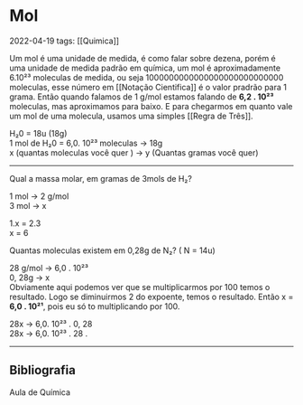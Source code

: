 # Mol
2022-04-19
tags:  [[Quimica]]

Um mol é uma unidade de medida, é como falar sobre dezena, porém é uma unidade de medida padrão em química, um mol é aproximadamente 6.10²³ moleculas de medida, ou seja 1000000000000000000000000000 moleculas, esse número em [[Notação Cientifica]]  é o valor pradrão para 1 grama. Então quando falamos de 1 g/mol estamos falando de **6,2 . 10²³** moleculas, mas aproximamos para baixo. E para chegarmos em quanto vale um mol de uma molecula, usamos uma simples [[Regra de Três]].

H₂0 = 18u (18g)  
1 mol de H₂0 = 6,0. 10²³ moleculas → 18g  
x (quantas moleculas você quer ) → y (Quantas gramas você quer)   

------------------------------------------------
Qual a massa molar, em gramas de 3mols de H₂?

1 mol → 2 g/mol  
3 mol →  x

1.x = 2.3  
x = 6  

Quantas moleculas existem em 0,28g de N₂? ( N = 14u)

28 g/mol → 6,0 . 10²³  
0, 28g → x  
Obviamente aqui podemos ver que se multiplicarmos por 100 temos o resultado. Logo se diminuirmos 2 do expoente, temos o resultado. Então x = **6,0 . 10²¹**, pois eu só to multiplicando por 100.

28x → 6,0. 10²³ . 0, 28  
28x → 6,0. 10²³ . 28 .  

-----------------------------------------------
## Bibliografia
Aula de Química  

